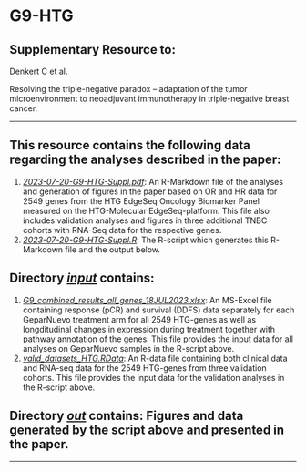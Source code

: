# G9-HTG


## Supplementary Resource to:  

Denkert C et al. 

Resolving the triple-negative paradox – adaptation of the tumor microenvironment to neoadjuvant immunotherapy in triple-negative breast cancer.

************************************************************

## This resource contains the following data regarding the analyses described in the paper:



1. [*2023-07-20-G9-HTG-Suppl.pdf*](https://github.com/tkarn/G9-HTG/blob/master/2023-07-20-G9-HTG-Suppl.pdf):  An R-Markdown file of the analyses and generation of figures in the paper based on OR and HR data for 2549 genes from the HTG EdgeSeq Oncology Biomarker Panel measured on the HTG-Molecular EdgeSeq-platform. This file also includes validation analyses and figures in three additional TNBC cohorts with RNA-Seq data for the respective genes.
2. [*2023-07-20-G9-HTG-Suppl.R*](https://github.com/tkarn/G9-HTG/blob/master/2023-07-20-G9-HTG-Suppl.R):  The R-script which generates this R-Markdown file and the output below.

## Directory [*input*](https://github.com/tkarn/G9-HTG/blob/master/input/) contains:
1. [*G9_combined_results_all_genes_18JUL2023.xlsx*](https://github.com/tkarn/G9-HTG/blob/master/input/G9_combined_results_all_genes_18JUL2023.xlsx):  An MS-Excel file containing response (pCR) and survival (DDFS) data separately for each GeparNuevo treatment arm for all 2549 HTG-genes as well as longditudinal changes in expression during treatment together with pathway annotation of the genes. This file provides the input data for all analyses on GeparNuevo samples in the R-script above.
2. [*valid_datasets_HTG.RData*](https://github.com/tkarn/G9-HTG/blob/master/input/valid_datasets_HTG.RData):  An R-data file containing both clinical data and RNA-seq data for the 2549 HTG-genes from three validation cohorts. This file provides the input data for the validation analyses in the R-script above. 

## Directory [*out*](https://github.com/tkarn/G9-HTG/blob/master/out/) contains: Figures and data generated by the script above and presented in the paper.

************************************************************

 
